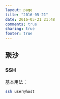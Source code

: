 ```yaml
---
layout: page
title: "2016-05-21"
date: 2016-05-21 21:48
comments: true
sharing: true
footer: true
---
```


## 聚沙

### SSH

基本用法：

```sh
ssh user@host
```

